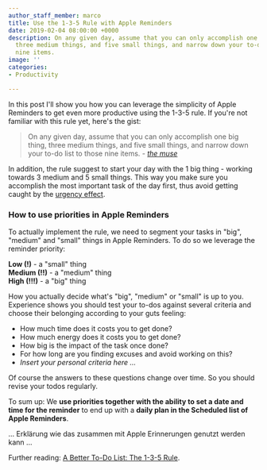```yaml
---
author_staff_member: marco
title: Use the 1-3-5 Rule with Apple Reminders
date: 2019-02-04 08:00:00 +0000
description: On any given day, assume that you can only accomplish one big thing,
  three medium things, and five small things, and narrow down your to-do list to those
  nine items.
image: ''
categories:
- Productivity

---
```

In this post I'll show you how you can leverage the simplicity of Apple Reminders to get even more productive using the 1-3-5 rule. If you're not familiar with this rule yet, here's the gist:

> On any given day, assume that you can only accomplish one big thing, three medium things, and five small things, and narrow down your to-do list to those nine items. _-_ [_the muse_](https://www.themuse.com/advice/a-better-todo-list-the-135-rule)

In addition, the rule suggest to start your day with the 1 big thing - working towards 3 medium and 5 small things. This way you make sure you accomplish the most important task of the day first, thus avoid getting caught by the [urgency effect](https://www.nytimes.com/2018/07/09/smarter-living/eisenhower-box-productivity-tips.html).

### How to use priorities in Apple Reminders

To actually implement the rule, we need to segment your tasks in "big", "medium" and "small" things in Apple Reminders. To do so we leverage the reminder priority:

**Low (!)** - a "small" thing  
**Medium (!!)** - a "medium" thing  
**High (!!!)** - a "big" thing

How you actually decide what's "big", "medium" or "small" is up to you. Experience shows you should test your to-dos against several criteria and choose their belonging according to your guts feeling:

* How much time does it costs you to get done?
* How much energy does it costs you to get done?
* How big is the impact of the task once done?
* For how long are you finding excuses and avoid working on this?
* _Insert your personal criteria here ..._

Of course the answers to these questions change over time. So you should revise your todos regularly.

To sum up: We **use priorities together with the ability to set a date and time for the reminder** to end up with a **daily plan in the Scheduled list of Apple Reminders**.

... Erklärung wie das zusammen mit Apple Erinnerungen genutzt werden kann ...

Further reading: [A Better To-Do List: The 1-3-5 Rule](https://www.themuse.com/advice/a-better-todo-list-the-135-rule).